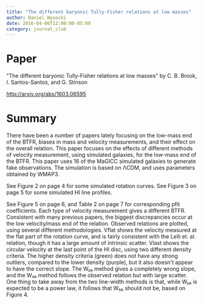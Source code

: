 ```yaml
---
title: "The different baryonic Tully-Fisher relations at low masses"
author: Daniel Wysocki
date: 2016-04-06T12:00:00-05:00
category: journal_club
---
```


# Paper

"The different baryonic Tully-Fisher relations at low masses" by C. B. Brook, I. Santos-Santos, and G. Stinson

<http://arxiv.org/abs/1603.06595>


# Summary

There have been a number of papers lately focusing on the low-mass end of the BTFR, biases in mass and velocity measurements, and their effect on the overall relation. This paper focuses on the effects of different methods of velocity measurement, using simulated galaxies, for the low-mass end of the BTFR. This paper uses 16 of the MaGICC simulated galaxies to generate fake observations. The simulation is based on ΛCDM, and uses parameters obtained by WMAP3.

See Figure 2 on page 4 for some simulated rotation curves. See Figure 3 on page 5 for some simulated HI line profiles.

See Figure 5 on page 6, and Table 2 on page 7 for corresponding pfit coefficients. Each type of velocity measurement gives a different BTFR. Consistent with many previous papers, the biggest discrepancies occur at the low velocity/mass end of the relation. Observed relations are plotted, using several different methodologies. Vflat shows the velocity measured at the flat part of the rotation curve, and is fairly consistent with the Lelli et. al. relation, though it has a large amount of intrinsic scatter. Vlast shows the circular velocity at the last point of the HI disc, using two different density criteria. The higher density criteria (green) does not have any strong outliers, compared to the lower density (purple), but it also doesn't appear to have the correct slope. The W₂₀ method gives a completely wrong slope, and the W₅₀ method follows the observed relation but with large scatter. One thing to take away from the two line-width methods is that, while W₂₀ is expected to be a power law, it follows that W₅₀ should not be, based on Figure 4.
